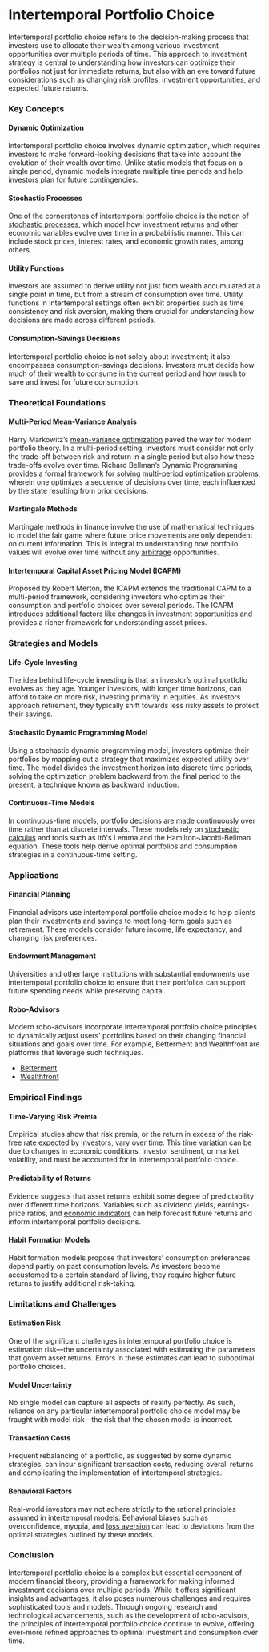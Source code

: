 # **Intertemporal Portfolio Choice**

Intertemporal portfolio choice refers to the decision-making process that investors use to allocate their wealth among various investment opportunities over multiple periods of time. This approach to investment strategy is central to understanding how investors can optimize their portfolios not just for immediate returns, but also with an eye toward future considerations such as changing risk profiles, investment opportunities, and expected future returns.

### Key Concepts

#### Dynamic Optimization
Intertemporal portfolio choice involves dynamic optimization, which requires investors to make forward-looking decisions that take into account the evolution of their wealth over time. Unlike static models that focus on a single period, dynamic models integrate multiple time periods and help investors plan for future contingencies.

#### Stochastic Processes
One of the cornerstones of intertemporal portfolio choice is the notion of [stochastic processes](../s/stochastic_processes.md), which model how investment returns and other economic variables evolve over time in a probabilistic manner. This can include stock prices, interest rates, and economic growth rates, among others.

#### Utility Functions
Investors are assumed to derive utility not just from wealth accumulated at a single point in time, but from a stream of consumption over time. Utility functions in intertemporal settings often exhibit properties such as time consistency and risk aversion, making them crucial for understanding how decisions are made across different periods.

#### Consumption-Savings Decisions
Intertemporal portfolio choice is not solely about investment; it also encompasses consumption-savings decisions. Investors must decide how much of their wealth to consume in the current period and how much to save and invest for future consumption. 

### Theoretical Foundations

#### Multi-Period Mean-Variance Analysis
Harry Markowitz’s [mean-variance optimization](../m/mean-variance_optimization.md) paved the way for modern portfolio theory. In a multi-period setting, investors must consider not only the trade-off between risk and return in a single period but also how these trade-offs evolve over time. Richard Bellman’s Dynamic Programming provides a formal framework for solving [multi-period optimization](../m/multi-period_optimization.md) problems, wherein one optimizes a sequence of decisions over time, each influenced by the state resulting from prior decisions.

#### Martingale Methods
Martingale methods in finance involve the use of mathematical techniques to model the fair game where future price movements are only dependent on current information. This is integral to understanding how portfolio values will evolve over time without any [arbitrage](../a/arbitrage.md) opportunities.

#### Intertemporal Capital Asset Pricing Model (ICAPM)
Proposed by Robert Merton, the ICAPM extends the traditional CAPM to a multi-period framework, considering investors who optimize their consumption and portfolio choices over several periods. The ICAPM introduces additional factors like changes in investment opportunities and provides a richer framework for understanding asset prices.

### Strategies and Models

#### Life-Cycle Investing
The idea behind life-cycle investing is that an investor’s optimal portfolio evolves as they age. Younger investors, with longer time horizons, can afford to take on more risk, investing primarily in equities. As investors approach retirement, they typically shift towards less risky assets to protect their savings.

#### Stochastic Dynamic Programming Model
Using a stochastic dynamic programming model, investors optimize their portfolios by mapping out a strategy that maximizes expected utility over time. The model divides the investment horizon into discrete time periods, solving the optimization problem backward from the final period to the present, a technique known as backward induction.

#### Continuous-Time Models
In continuous-time models, portfolio decisions are made continuously over time rather than at discrete intervals. These models rely on [stochastic calculus](../s/stochastic_calculus.md) and tools such as Itô's Lemma and the Hamilton-Jacobi-Bellman equation. These tools help derive optimal portfolios and consumption strategies in a continuous-time setting.

### Applications

#### Financial Planning
Financial advisors use intertemporal portfolio choice models to help clients plan their investments and savings to meet long-term goals such as retirement. These models consider future income, life expectancy, and changing risk preferences.

#### Endowment Management
Universities and other large institutions with substantial endowments use intertemporal portfolio choice to ensure that their portfolios can support future spending needs while preserving capital.

#### Robo-Advisors
Modern robo-advisors incorporate intertemporal portfolio choice principles to dynamically adjust users' portfolios based on their changing financial situations and goals over time. For example, Betterment and Wealthfront are platforms that leverage such techniques. 
- [Betterment](https://www.betterment.com/)
- [Wealthfront](https://www.wealthfront.com/)

### Empirical Findings

#### Time-Varying Risk Premia
Empirical studies show that risk premia, or the return in excess of the risk-free rate expected by investors, vary over time. This time variation can be due to changes in economic conditions, investor sentiment, or market volatility, and must be accounted for in intertemporal portfolio choice.

#### Predictability of Returns
Evidence suggests that asset returns exhibit some degree of predictability over different time horizons. Variables such as dividend yields, earnings-price ratios, and [economic indicators](../e/economic_indicators.md) can help forecast future returns and inform intertemporal portfolio decisions.

#### Habit Formation Models
Habit formation models propose that investors’ consumption preferences depend partly on past consumption levels. As investors become accustomed to a certain standard of living, they require higher future returns to justify additional risk-taking.

### Limitations and Challenges

#### Estimation Risk
One of the significant challenges in intertemporal portfolio choice is estimation risk—the uncertainty associated with estimating the parameters that govern asset returns. Errors in these estimates can lead to suboptimal portfolio choices.

#### Model Uncertainty
No single model can capture all aspects of reality perfectly. As such, reliance on any particular intertemporal portfolio choice model may be fraught with model risk—the risk that the chosen model is incorrect.

#### Transaction Costs
Frequent rebalancing of a portfolio, as suggested by some dynamic strategies, can incur significant transaction costs, reducing overall returns and complicating the implementation of intertemporal strategies.

#### Behavioral Factors
Real-world investors may not adhere strictly to the rational principles assumed in intertemporal models. Behavioral biases such as overconfidence, myopia, and [loss aversion](../l/loss_aversion.md) can lead to deviations from the optimal strategies outlined by these models.

### Conclusion
Intertemporal portfolio choice is a complex but essential component of modern financial theory, providing a framework for making informed investment decisions over multiple periods. While it offers significant insights and advantages, it also poses numerous challenges and requires sophisticated tools and models. Through ongoing research and technological advancements, such as the development of robo-advisors, the principles of intertemporal portfolio choice continue to evolve, offering ever-more refined approaches to optimal investment and consumption over time.

